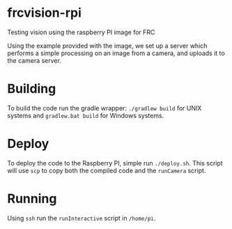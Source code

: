 # frcvision-rpi

Testing vision using the raspberry PI image for FRC

Using the example provided with the image, we set up a server which performs a simple processing on an image from a camera, and uploads it to the camera server.

# Building

To build the code run the gradle wrapper: `./gradlew build` for UNIX systems and `gradlew.bat build` for Windows systems.

# Deploy

To deploy the code to the Raspberry PI, simple run `./deploy.sh`. This script will use `scp` to copy both the compiled code and the `runCamera` script.

# Running

Using `ssh` run the `runInteractive` script in `/home/pi`.